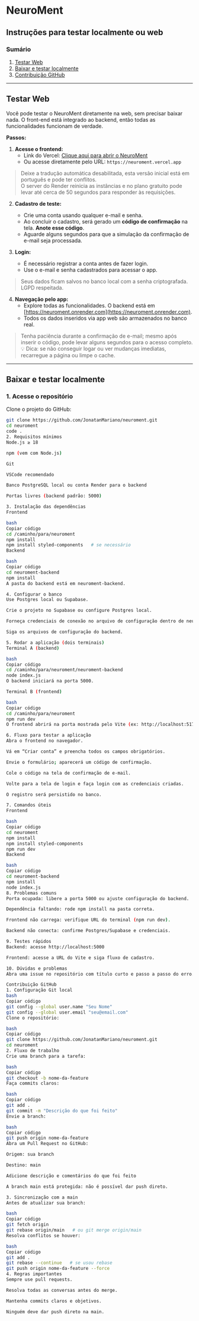# NeuroMent

## Instruções para testar localmente ou web

### Sumário
1. [Testar Web](#testar-web)
2. [Baixar e testar localmente](#baixar-e-testar-localmente)
3. [Contribuição GitHub](#contribuição-github)

---

## Testar Web

Você pode testar o NeuroMent diretamente na web, sem precisar baixar nada. O front-end está integrado ao backend, então todas as funcionalidades funcionam de verdade.

**Passos:**

1. **Acesse o frontend:**
   - Link do Vercel: [Clique aqui para abrir o NeuroMent](https://neuroment.vercel.app)  
   - Ou acesse diretamente pelo URL: `https://neuroment.vercel.app`  

> Deixe a tradução automática desabilitada, esta versão inicial está em português e pode ter conflitos.  
> O server do Render reinicia as instâncias e no plano gratuito pode levar até cerca de 50 segundos para responder às requisições.

2. **Cadastro de teste:**
   - Crie uma conta usando qualquer e-mail e senha.  
   - Ao concluir o cadastro, será gerado um **código de confirmação** na tela. **Anote esse código**.  
   - Aguarde alguns segundos para que a simulação da confirmação de e-mail seja processada.

3. **Login:**
   - É necessário registrar a conta antes de fazer login.  
   - Use o e-mail e senha cadastrados para acessar o app.

> Seus dados ficam salvos no banco local com a senha criptografada. LGPD respeitada.

4. **Navegação pelo app:**
   - Explore todas as funcionalidades. O backend está em [https://neuroment.onrender.com](https://neuroment.onrender.com).  
   - Todos os dados inseridos via app web são armazenados no banco real.

> Tenha paciência durante a confirmação de e-mail; mesmo após inserir o código, pode levar alguns segundos para o acesso completo.  
> 💡 Dica: se não conseguir logar ou ver mudanças imediatas, recarregue a página ou limpe o cache.

---

## Baixar e testar localmente

### 1. Acesse o repositório
Clone o projeto do GitHub:
```bash
git clone https://github.com/JonatanMariano/neuroment.git
cd neuroment
code .
2. Requisitos mínimos
Node.js ≥ 18

npm (vem com Node.js)

Git

VSCode recomendado

Banco PostgreSQL local ou conta Render para o backend

Portas livres (backend padrão: 5000)

3. Instalação das dependências
Frontend

bash
Copiar código
cd /caminho/para/neuroment
npm install
npm install styled-components   # se necessário
Backend

bash
Copiar código
cd neuroment-backend
npm install
A pasta do backend está em neuroment-backend.

4. Configurar o banco
Use Postgres local ou Supabase.

Crie o projeto no Supabase ou configure Postgres local.

Forneça credenciais de conexão no arquivo de configuração dentro de neuroment-backend.

Siga os arquivos de configuração do backend.

5. Rodar a aplicação (dois terminais)
Terminal A (backend)

bash
Copiar código
cd /caminho/para/neuroment/neuroment-backend
node index.js
O backend iniciará na porta 5000.

Terminal B (frontend)

bash
Copiar código
cd /caminho/para/neuroment
npm run dev
O frontend abrirá na porta mostrada pelo Vite (ex: http://localhost:5173).

6. Fluxo para testar a aplicação
Abra o frontend no navegador.

Vá em “Criar conta” e preencha todos os campos obrigatórios.

Envie o formulário; aparecerá um código de confirmação.

Cole o código na tela de confirmação de e-mail.

Volte para a tela de login e faça login com as credenciais criadas.

O registro será persistido no banco.

7. Comandos úteis
Frontend

bash
Copiar código
cd neuroment
npm install
npm install styled-components
npm run dev
Backend

bash
Copiar código
cd neuroment-backend
npm install
node index.js
8. Problemas comuns
Porta ocupada: libere a porta 5000 ou ajuste configuração do backend.

Dependência faltando: rode npm install na pasta correta.

Frontend não carrega: verifique URL do terminal (npm run dev).

Backend não conecta: confirme Postgres/Supabase e credenciais.

9. Testes rápidos
Backend: acesse http://localhost:5000

Frontend: acesse a URL do Vite e siga fluxo de cadastro.

10. Dúvidas e problemas
Abra uma issue no repositório com título curto e passo a passo do erro.

Contribuição GitHub
1. Configuração Git local
bash
Copiar código
git config --global user.name "Seu Nome"
git config --global user.email "seu@email.com"
Clone o repositório:

bash
Copiar código
git clone https://github.com/JonatanMariano/neuroment.git
cd neuroment
2. Fluxo de trabalho
Crie uma branch para a tarefa:

bash
Copiar código
git checkout -b nome-da-feature
Faça commits claros:

bash
Copiar código
git add .
git commit -m "Descrição do que foi feito"
Envie a branch:

bash
Copiar código
git push origin nome-da-feature
Abra um Pull Request no GitHub:

Origem: sua branch

Destino: main

Adicione descrição e comentários do que foi feito

A branch main está protegida: não é possível dar push direto.

3. Sincronização com a main
Antes de atualizar sua branch:

bash
Copiar código
git fetch origin
git rebase origin/main   # ou git merge origin/main
Resolva conflitos se houver:

bash
Copiar código
git add .
git rebase --continue   # se usou rebase
git push origin nome-da-feature --force
4. Regras importantes
Sempre use pull requests.

Resolva todas as conversas antes do merge.

Mantenha commits claros e objetivos.

Ninguém deve dar push direto na main.
